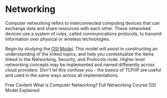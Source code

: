 # Networking

Computer networking refers to interconnected computing devices that can exchange data and share resources with each other. These networked devices use a system of rules, called communications protocols, to transmit information over physical or wireless technologies.

Begin by studying the [OSI Model](https://en.wikipedia.org/wiki/OSI_model). This model will assist in constructing an understanding of the linked topics, and help you contextualize the items linked to the Networking, Security, and Protocols node. Higher level networking concepts may be implemented and named differently across cloud providers. Don't let this confuse you - the basics of TCP/IP are useful and used in the same ways across all implementations.  

<ResourceGroupTitle>Free Content</ResourceGroupTitle>
<BadgeLink colorScheme='yellow' badgeText='Read' href='https://aws.amazon.com/what-is/computer-networking/'>What is Computer Networking?</BadgeLink>
<BadgeLink badgeText='Watch' href='https://youtu.be/IPvYjXCsTg8'>Full Networking Course</BadgeLink>
<BadgeLink badgeText='Watch' href='https://www.youtube.com/watch?v=dV8mjZd1OtU'>OSI Model Explained</BadgeLink>

